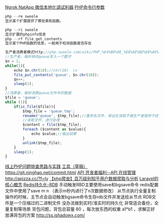 [Ngrok NatApp 微信本地化调试利器](http://www.54php.cn/default/211.html)
[PHP命令行参数](http://php.swoole.com/wiki/PHP%E5%91%BD%E4%BB%A4%E8%A1%8C%E5%8F%82%E6%95%B0)
```js
php --re swoole
显示某个扩展提供了哪些类和函数。

php --ri swoole
显示扩展的phpinfo信息
php --rf file_get_contents
显示某个PHP函数的信息，一般用于检测函数是否存在

生产者消费者模式http://php.swoole.com/wiki/PHP_%E4%B8%8E_%E8%AE%BE%E8%AE%A1%E6%A8%A1%E5%BC%8F
//生产者，每秒钟向queue写入一个数字
$n = 1;
while(1){
	echo $n.chr(10);//chr(10)  \n
	file_put_contents('queue', $n.chr(10));
	$n++;
	sleep(1);
}
//消费者，每秒消费queue文件中的数据
$file = 'queue';
while (1){
	if(is_file($file)){
		$tmp_file = 'queue_tmp';
		rename('queue', $tmp_file);//重命名文件，保证在读取不被生产者程序干扰
		//读取文件，进行处理
		$content = file($tmp_file);
		foreach ($content as $value){
			echo $value;//输出结果
		}
		unlink($tmp_file);
	}
	sleep(1);
}


```
[线上PHP问题排查思路与实践](http://www.bo56.com/%E7%BA%BF%E4%B8%8Aphp%E9%97%AE%E9%A2%98%E6%8E%92%E6%9F%A5%E6%80%9D%E8%B7%AF%E4%B8%8E%E5%AE%9E%E8%B7%B5/)
[工具（草稿）](https://ninghao.net/blog/3502)
https://git.ninghao.net/commit.html 
[API 开发者福利--API 在线管理](https://laravel-china.org/topics/3086/api-developer-welfare-api-online-management-simulation-request-test-the-documentation-tool-apizza)
http://apizza.cc/?f=lv 
[【php爬虫】百万级别知乎用户数据爬取与分析](http://www.hoohack.me/2015/09/30/php-spider-millons-of-zhihu-user-analyze)
[Laravel的核心概念](https://lufficc.com/blog/the-core-conception-of-laravel)
[Redis持久化-RDB](https://wenchao.ren/archives/165)
手动触发RBD主要使用save和bgsave命令 redis配置文件中使用了save m n （表示m秒内进行了n次数据修改）
从节点执行全量复制操作的时候，主节点会自动触发bgsave命令生存rdb文件并发送给从节点
 RDB文件是一个压缩过的二进制文件 没办法做到实时/准实时的持久化 非常适合备份，全量复制等场景
 背包问题，背包总容量 80 ，每次放东西的权重 a1*b1 ，求解正好放满背包的方案
 http://ss.ishadowx.com/ 
 
